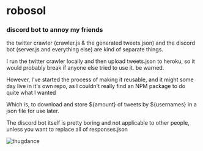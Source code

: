 # robosol
### discord bot to annoy my friends

the twitter crawler (crawler.js & the generated tweets.json) and the discord bot (server.js and everything else) are kind of separate things.

I run the twitter crawler locally and then upload tweets.json to heroku, so it would probably break if anyone else tried to use it. be warned.

However, I've started the process of making it reusable, and it might some day live in it's own repo, as I couldn't really find an NPM package to do quite what I wanted

Which is, to download and store ${amount} of tweets by ${usernames} in a json file for use later.

The discord bot itself is pretty boring and not applicable to other people, unless you want to replace all of responses.json

![thugdance](https://media.giphy.com/media/nhPoFaLtbp6bS/giphy.gif)
